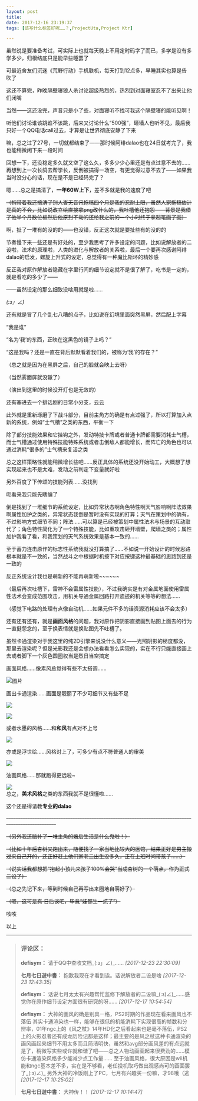 ```yaml
---
layout: post
title: 
date: 2017-12-16 23:19:37
tags: [该写什么标签好呢……？,ProjectUta,Project Ktr]

---
```

虽然说是要准备考试，可实际上也就每天晚上不用定时码字了而已，多学是没有多学多少，归根结底只是能早些睡罢了

可最近舍友们沉迷《荒野行动》手机联机，每天打到12点多，早睡其实也算是告吹了

这还不算完，昨晚隔壁寝狼人杀讨论超级热烈的，热烈到对面寝室忍不了出来让他们闭嘴

当然——这还没完，声音只是小了些，对面寝听不找可我这个隔壁寝的能听见啊！

听他们讨论谁该跳谁不该跳，后来又讨论什么“500强”，砸墙人也听不见，最后我只好一个QQ电话call过去，才算是让世界彻底安静了下来

嘛，总之过了27号，一切就都结束了——那时候阿绯dalao也在24日就考完了，我也能稍微闲下来一段时间

回想一下，还没稳定多久就又空了这么久，多多少少心里还是有点过意不去的……再想到上一次长鸽去帮学长，反倒被搞得一场空，有更觉得过意不去了——如果我当时没分心的话，现在是不是已经码完了？

嗯……总之是搞清了，**一年60W上下**，差不多就是我的速度了吧

<span style="text-decoration:line-through;">（捎带着我还搞清了别人杳无音讯拖稿四个月是我的忍耐上限，虽然人家拖稿估计是真的不会，比如说改立绘直接拿png改什么的，我吐槽他还抱怨——背景是我借了他半个月数位板然后他原封不动的还给我之前的一个小时终于拿起笔画了画）</span>

啊，扯了一堆有的没的的——也没错，反正这次就是要扯些有的没的的

节奏慢下来一些还是有好处的，至少我思考了许多设定的问题，比如说解放者的二设啦，法术的原理啦，人类的进化与解放者的关系啦，最后一个要再次感谢阿绯dalao的启发，螺旋上升式的设定，总觉得有一种魔比斯环的精妙感

反正我对原作解放者隐藏在字里行间的细节设定就不是很了解了，吃书是一定的，就是看吃的多少了——

——虽然设定的那么细致没啥用就是啦……

_(:з」∠)_

还有就是冒了几个乱七八糟的点子，比如说在幻境里面突然黑屏，然后配上字幕

“我是谁”

“名为‘我’的东西，正映在这黑色的镜子上吗？”

“这是我吗？还是一直在背后默默看着我们的，被称为‘我’的存在？”

（总之就是因为在黑屏之后，自己的脸就会映上去呀）

（当然雾面屏就没辙了）

（演出到这里的时候没开灯也是无效的）

还有塞进去一个排话剧的日常小分支，云云

此外就是重新琢磨了下战斗部分，目前主角方的确是有点过强了，所以打算加入点新的系统，例如“士气槽”之类的东西，平衡一下

除了部分技能效果和它挂钩之外，发动特技卡牌或者普通卡牌都需要消耗士气槽，而士气槽通过使用特殊技能特殊系统或者击倒敌人都能增长，而阵亡的角色也可以通过消耗“很多的”士气槽来复活之类

总之这样策略性就能稍微增长些吧……反正具体的系统还没开始动工，大概想了想实现起来也不是太难，发动之前判定下变量就好啦

另外百度了下传颂的技能列表……没找到

呃看来我只能先瞎编了

倒是找到了一堆细节的系统设定，比如异常状态啊角色特性啊天气影响啊阵法效果啊属性加护之类的，异常状态我倒是暂时没有实现的打算；天气在策划中的确有，不过影响方式细节不同；阵法……可以算是已经被策划中属性法术与场景的互动取代了；角色特性简化为了一个特殊技能，比如重攻击砸开墙壁，爬墙之类的；属性加护我看了看，和我策划的天气系统效果是基本一致的……

至于蓄力连击原作的标志性系统我就没打算搞了……不如说一开始设计的时候思路根本就是不一致的，当然战斗之中根据时机按下对应按键这种最基础的思路到还是一致的

反正系统设计我也是萌新的不能再萌新啦~~~~~~

（最后再次吐槽下，雷神不会雷属性技能），不过我确实是有对金属地面使用雷属性法术会变成范围攻击，用机关导通金属回路打开遗迹的机关等等的想法……

（感觉下电路的处理有点像自动机……如果元件不多的话资源消耗应该不会太多）

还有还有还有，就是**画面风格**的问题，我对原作把阴影直接画到贴图上面去的行为一直挺怨念的，至于换表情就是换贴图先不吐槽了。

虽然卡通渲染对于我这里的纯2D引擎来说没什么意义——光照阴影的梯度都没，那里去渲染呢？但是光影我还是会想办法看看怎么实现的，实在不行只能直接画上去或者脚下一个灰色圆圈权当是烈日当空搞定

画面风格……像素风总觉得有些不太搭调……

![图片](./images/_Lofterd53f8794a4c27d1eccfbbc0019d5ad6edcc43810.jpg)  

画出卡通渲染……画面是靓丽了不少可细节又有些不足

![](http://media.g-cores.com/article/5b3884537f360cb00fa0c858563f3847.jpg)  

![](http://media.g-cores.com/article/6263e1b7acefacc09b14a918446f9b99.jpg)  

或者水墨的风格……和**和风**有点对不上号

![](https://gss0.bdstatic.com/94o3dSag_xI4khGkpoWK1HF6hhy/baike/c0%3Dbaike92%2C5%2C5%2C92%2C30/sign=14869d565bb5c9ea76fe0bb1b450dd65/c8177f3e6709c93d50d2a5aa9f3df8dcd100544e.jpg)  

亦或是浮世绘……风格对上了，可多少有点不符普通人的审美

![](https://ss0.bdstatic.com/94oJfD_bAAcT8t7mm9GUKT-xh_/timg?image&quality=100&size=b4000_4000&sec=1513436204&di=d8cc7edeac668fc0265f0b78b38185c6&src=http://img.newyx.net/softImg/soft/21840.jpg)  

油画风格……那就跑得更远啦~

![](http://imglf3.nosdn.127.net/img/emhSNkVpRmJBeit4ME9QRUZQSThMS05Hak9pSE9LUVp0b1JvY1JwWFFTV0FRRENUUmFMVVVBPT0.png?=imageView&thumbnail=500x0&quality=96&stripmeta=0&type=jpg%7Cwatermark&type=2)  
总之，**美术风格**之类的东西我就不是很懂啦……

这个还是得请教**专业的dalao**

<span style="text-decoration:line-through;">---------------------------------------------------------------------------------------------------</span>

<span style="text-decoration:line-through;">（另外我还脑补了一堆主角的婚后生活是什么鬼啦！）</span>  

<span style="text-decoration:line-through;">（比如十年后杏树又跑出来，随便找了一家当地比较大的医馆，结果正好是男主搬过来自己开的，还正好赶上他们家老二出生没多久，正在上班时间带孩子……）</span>

<span style="text-decoration:line-through;">（说实话我都想把“抱起小孩儿来孩子100%会哭”当成杏树的一个萌点，作为正式二设了）</span>

<span style="text-decoration:line-through;">（总之先记下来，等到时候自己再写出来圈地自萌好了）</span>

<span style="text-decoration:line-through;">（嗯，这可是真·日后谈吧，毕竟“娃都生一炕了”）</span>

咳咳

以上

---
> ### 评论区：
>**defisym：** 请于QQ中查收文档_(:з」∠)_……  *[2017-12-23 22:30:09]*
>
>**七月七日遊中書：** 抱歉我现在才看到诶。话说解放者二设是啥  *[2017-12-23 12:43:35]*
>
>**defisym：** 话说七月太太有兴趣帮忙监修下解放者的二设嘛_(:з)∠)_……感觉你在原作细节设定方面很有研究的呀……  *[2017-12-17 10:54:54]*
>
>**defisym：** 大神的画风的确是别具一格，PS2时期的作品现在看来画风也不落伍 其实卡通渲染也一样，能够在很低的机能消耗下实现很高的帧数和分辨率，01年ngc上的《风之杖》14年HD化之后看起来也是毫不落伍，PS2上的火影忍者还有成龙历险记都是这样；最主要的是风之杖这种卡通渲染的画风画起来细节不用太多而且简洁明快，虽然和avg部分画风差的有点远就是了，稍微写实些或许就和谐了吧——总之人物动画画起来很费劲的……模仿卡通渲染风格多少能减少点工作量…… 至于油画风格，很大原因是wii机能和ngc基本差不多，实在是不够看，老任投机取巧做出观感尚可的画面罢了_(:з)∠)_ 另外大神的冷饭刚上了PC，七月有兴趣买一份嘛，才98哦（逃  *[2017-12-17 10:25:02]*
>
>**七月七日遊中書：** 大神传！！  *[2017-12-17 10:14:47]*
>
>